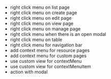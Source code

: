 - right click menu on list page
- right click menu on create page
- right click menu on edit page
- right click menu on view page
- right click menu on manage page
- right click menu when there is an open modal
- right click menu on table
- right click menu for navigation bar
- add context menu for resource pages
- add context menu for custom pages
- use custom view for contextMenu
- use custom view for contextMenuItem
- action with modal

